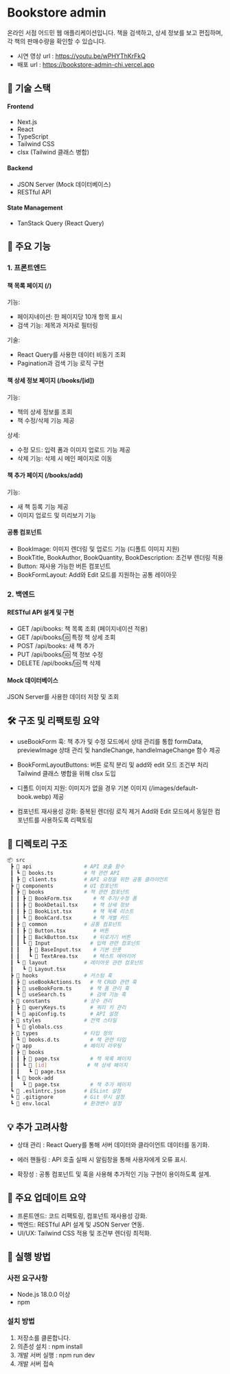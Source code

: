 # Bookstore admin

온라인 서점 어드민 웹 애플리케이션입니다.
책을 검색하고, 상세 정보를 보고 편집하며, 각 책의 판매수량을 확인할 수 있습니다.

- 시연 영상 url : https://youtu.be/wPHYThKrFkQ
- 배포 url : https://bookstore-admin-chi.vercel.app

## 🔧 기술 스택

#### Frontend

- Next.js
- React
- TypeScript
- Tailwind CSS
- clsx (Tailwind 클래스 병합)

#### Backend

- JSON Server (Mock 데이터베이스)
- RESTful API

#### State Management

- TanStack Query (React Query)

## 🌟 주요 기능

### 1. 프론트엔드

#### 책 목록 페이지 (/)

기능:

- 페이지네이션: 한 페이지당 10개 항목 표시
- 검색 기능: 제목과 저자로 필터링

기술:

- React Query를 사용한 데이터 비동기 조회
- Pagination과 검색 기능 로직 구현

#### 책 상세 정보 페이지 (/books/[id])

기능:

- 책의 상세 정보를 조회
- 책 수정/삭제 기능 제공

상세:

- 수정 모드: 입력 폼과 이미지 업로드 기능 제공
- 삭제 기능: 삭제 시 메인 페이지로 이동

#### 책 추가 페이지 (/books/add)

기능:

- 새 책 등록 기능 제공
- 이미지 업로드 및 미리보기 기능

#### 공통 컴포넌트

- BookImage: 이미지 렌더링 및 업로드 기능 (디폴트 이미지 지원)
- BookTitle, BookAuthor, BookQuantity, BookDescription: 조건부 렌더링 적용
- Button: 재사용 가능한 버튼 컴포넌트
- BookFormLayout: Add와 Edit 모드를 지원하는 공통 레이아웃

### 2. 백엔드

#### RESTful API 설계 및 구현

- GET /api/books: 책 목록 조회 (페이지네이션 적용)
- GET /api/books/:id: 특정 책 상세 조회
- POST /api/books: 새 책 추가
- PUT /api/books/:id: 책 정보 수정
- DELETE /api/books/:id: 책 삭제

#### Mock 데이터베이스

JSON Server를 사용한 데이터 저장 및 조회

## 🛠️ 구조 및 리팩토링 요약

- useBookForm 훅:
  책 추가 및 수정 모드에서 상태 관리를 통합
  formData, previewImage 상태 관리 및 handleChange, handleImageChange 함수 제공

- BookFormLayoutButtons:
  버튼 로직 분리 및 add와 edit 모드 조건부 처리
  Tailwind 클래스 병합을 위해 clsx 도입
- 디폴트 이미지 지원:
  이미지가 없을 경우 기본 이미지 (/images/default-book.webp) 제공
- 컴포넌트 재사용성 강화:
  중복된 렌더링 로직 제거
  Add와 Edit 모드에서 동일한 컴포넌트를 사용하도록 리팩토링

## 📂 디렉토리 구조

```bash
📦 src
 ┣ 📂 api                 # API 호출 함수
 ┃ ┗ 📜 books.ts          # 책 관련 API
 ┃ ┣ 📜 client.ts         # API 요청을 위한 공통 클라이언트
 ┣ 📂 components          # UI 컴포넌트
 ┃ ┣ 📂 books             # 책 관련 컴포넌트
 ┃ ┃ ┣ 📜 BookForm.tsx       # 책 추가/수정 폼
 ┃ ┃ ┣ 📜 BookDetail.tsx     # 책 상세 정보
 ┃ ┃ ┣ 📜 BookList.tsx       # 책 목록 리스트
 ┃ ┃ ┗ 📜 BookCard.tsx       # 책 개별 카드
 ┃ ┣ 📂 common            # 공통 컴포넌트
 ┃ ┃ ┣ 📜 Button.tsx         # 버튼
 ┃ ┃ ┣ 📜 BackButton.tsx     # 뒤로가기 버튼
 ┃ ┃ ┗ 📂 Input             # 입력 관련 컴포넌트
 ┃ ┃   ┣ 📜 BaseInput.tsx    # 기본 인풋
 ┃ ┃   ┗ 📜 TextArea.tsx     # 텍스트 에어리어
 ┃ ┗ 📂 layout            # 레이아웃 관련 컴포넌트
 ┃   ┗ 📜 Layout.tsx
 ┣ 📂 hooks               # 커스텀 훅
 ┃ ┣ 📜 useBookActions.ts   # 책 CRUD 관련 훅
 ┃ ┣ 📜 useBookForm.ts      # 책 폼 관리 훅
 ┃ ┗ 📜 useSearch.ts        # 검색 기능 훅
 ┣ 📂 constants           # 상수 관리
 ┃ ┣ 📜 queryKeys.ts        # 쿼리 키 관리
 ┃ ┗ 📜 apiConfig.ts        # API 설정
 ┣ 📂 styles              # 전역 스타일
 ┃ ┗ 📜 globals.css
 ┣ 📂 types               # 타입 정의
 ┃ ┗ 📜 books.d.ts          # 책 관련 타입
 ┣ 📂 app                 # 페이지 라우팅
 ┃ ┣ 📂 books
 ┃ ┃ ┣ 📜 page.tsx          # 책 목록 페이지
 ┃ ┃ ┗ 📂 [id]             # 책 상세 페이지
 ┃ ┃   ┗ 📜 page.tsx
 ┃ ┗ 📂 book-add
 ┃   ┗ 📜 page.tsx          # 책 추가 페이지
 ┗ 📜 .eslintrc.json      # ESLint 설정
 ┗ 📜 .gitignore          # Git 무시 설정
 ┗ 📜 env.local           # 환경변수 설정

```

## 💡 추가 고려사항

- 상태 관리 : React Query를 통해 서버 데이터와 클라이언트 데이터를 동기화.

- 에러 핸들링 : API 호출 실패 시 알림창을 통해 사용자에게 오류 표시.

- 확장성 : 공통 컴포넌트 및 훅을 사용해 추가적인 기능 구현이 용이하도록 설계.

## 📌 주요 업데이트 요약

- 프론트엔드: 코드 리팩토링, 컴포넌트 재사용성 강화.
- 백엔드: RESTful API 설계 및 JSON Server 연동.
- UI/UX: Tailwind CSS 적용 및 조건부 렌더링 최적화.

## 🚀 실행 방법

### 사전 요구사항

- Node.js 18.0.0 이상
- npm

### 설치 방법

1. 저장소를 클론합니다.
2. 의존성 설치 : npm install
3. 개발 서버 실행 : npm run dev
4. 개발 서버 접속
